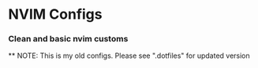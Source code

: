 # NVIM Configs
### Clean and basic nvim customs
** NOTE: This is my old configs. Please see ".dotfiles" for updated version
